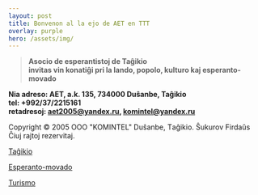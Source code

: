 ```yaml
---
layout: post
title: Bonvenon al la ejo de AET en TTT
overlay: purple
hero: /assets/img/
---
```




> **Asocio de esperantistoj de Taĝikio  
> invitas vin konatiĝi pri la lando, popolo, kulturo kaj
> esperanto-movado**

**Nia adreso: AET, a.k. 135, 734000 Duŝanbe, Taĝikio  
tel: +992/37/2215161  
retadresoj: aet2005@yandex.ru, komintel@yandex.ru**

Copyright © 2005 OOO "KOMINTEL" Duŝanbe, Tаĝikio. Ŝukurov Firdaŭs Ĉiuj rajtoj rezervitaj.

[Taĝikio](tagxikio.htm)

[Esperanto-movado](espermov.htm)

[Turismo](turismo.htm)
